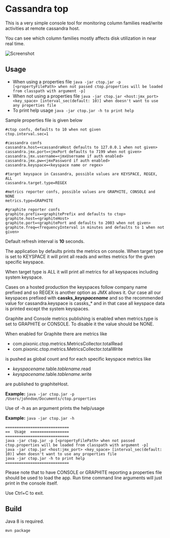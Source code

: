 # Cassandra top
This is a very simple console tool for monitoring column families read/write activities at remote cassandra host.

You can see which column families mostly affects disk utilization in near real time.

![Screenshot](http://i.imgur.com/6rJm3TM.png)

## Usage
- When using a properties file
`java -jar ctop.jar -p [<propertyFilePath> when not passed ctop.properties will be loaded from classpath with argument -p]`
- When not using a properties file
`java -jar ctop.jar <host:jmx_port> <key_space> [interval_sec(default: 10)] when doesn't want to use any properties file`
- To print help usage
`java -jar ctop.jar -h to print help`

Sample properties file is given below

    #ctop confs, defaults to 10 when not given
    ctop.interval.sec=1

    #cassandra confs
    cassandra.host=<cassandraHost defaults to 127.0.0.1 when not given>
    cassandra.jmx.port=<jmxPort defaults to 7199 when not given>
    cassandra.jmx.username=<jmxUsername if auth enabled>
    cassandra.jmx.pw=<jmxPassword if auth enabled>
    cassandra.keyspace=<keyspace name or regex>

    #target keyspace in Cassandra, possible values are KEYSPACE, REGEX, ALL
    cassandra.target.type=REGEX

    #metrics reporter confs, possible values are GRAPHITE, CONSOLE and NONE
    metrics.type=GRAPHITE

    #graphite reporter confs
    graphite.prefix=<graphitePrefix and defaults to ctop>
    graphite.host=<graphiteHost>
    graphite.port=<graphitePort and defaults to 2003 when not given>
    graphite.freq=<frequencyInterval in minutes and defaults to 1 when not given>

Default refresh interval is **10** seconds.

The application by defaults prints the metrics on console. When target type is set to KEYSPACE it will print all reads and writes metrics for the given specific keyspace.

When target type is ALL it will print all metrics for all keyspaces including system keyspace.

Cases on a hosted production the keyspaces follow company name prefixed and so REGEX is another option as JMX allows it. Our case all our keyspaces prefixed with **cassks_*keyspacename*** and so the recommended value for cassandra.keyspace is cassks_* and in that case all keyspace data is printed except the system keyspaces.

Graphite and Console metrics publishing is enabled when metrics.type is set to GRAPHITE or CONSOLE. To disable it the value should be NONE.

When enabled for Graphite there are metrics like

- com.pixonic.ctop.metrics.MetricsCollector.totalRead
- com.pixonic.ctop.metrics.MetricsCollector.totalWrite

is pushed as global count and for each specific keyspace metrics like
- *keyspacename*.table.*tablename*.read
- *keyspacename*.table.*tablename*.write

are published to graphiteHost.


**Example:** `java -jar ctop.jar -p /Users/johndoe/Documents/ctop.properties`

Use of -h as an argument prints the help/usage

**Example:** `java -jar ctop.jar -h`

	============================
	==  Usage  =================
	============================
	java -jar ctop.jar -p [<propertyFilePath> when not passed ctop.properties will be loaded from classpath with argument -p]
	java -jar ctop.jar <host:jmx_port> <key_space> [interval_sec(default: 10)] when doesn't want to use any properties file
	java -jar ctop.jar -h to print help
	============================

Please note that to have CONSOLE or GRAPHITE reporting a properties file should be used to load the app. Run time command line  arguments will just print in the console itself.

Use Ctrl+C to exit.

## Build
Java 8 is required.

`mvn package`
